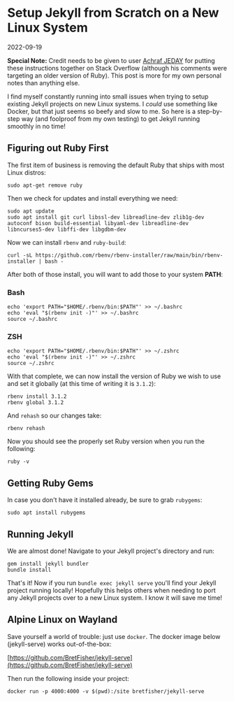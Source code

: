 # Setup Jekyll from Scratch on a New Linux System

2022-09-19

**Special Note:** Credit needs to be given to user [Achraf JEDAY](https://stackoverflow.com/users/4974784/achraf-jeday) for putting these instructions together on Stack Overflow (although his comments were targeting an older version of Ruby). This post is more for my own personal notes than anything else.

I find myself constantly running into small issues when trying to setup existing Jekyll projects on new Linux systems. I *could* use something like Docker, but that just seems so beefy and slow to me. So here is a step-by-step way (and foolproof from my own testing) to get Jekyll running smoothly in no time!

## Figuring out Ruby First

The first item of business is removing the default Ruby that ships with most Linux distros:


    sudo apt-get remove ruby


Then we check for updates and install everything we need:


    sudo apt update
    sudo apt install git curl libssl-dev libreadline-dev zlib1g-dev autoconf bison build-essential libyaml-dev libreadline-dev libncurses5-dev libffi-dev libgdbm-dev


Now we can install `rbenv` and `ruby-build`:


    curl -sL https://github.com/rbenv/rbenv-installer/raw/main/bin/rbenv-installer | bash -


After both of those install, you will want to add those to your system **PATH**:

### Bash


    echo 'export PATH="$HOME/.rbenv/bin:$PATH"' >> ~/.bashrc
    echo 'eval "$(rbenv init -)"' >> ~/.bashrc
    source ~/.bashrc


### ZSH


    echo 'export PATH="$HOME/.rbenv/bin:$PATH"' >> ~/.zshrc
    echo 'eval "$(rbenv init -)"' >> ~/.zshrc
    source ~/.zshrc


With that complete, we can now install the version of Ruby we wish to use and set it globally (at this time of writing it is `3.1.2`):


    rbenv install 3.1.2
    rbenv global 3.1.2


And `rehash` so our changes take:


    rbenv rehash


Now you should see the properly set Ruby version when you run the following:


    ruby -v


## Getting Ruby Gems

In case you don't have it installed already, be sure to grab `rubygems`:


    sudo apt install rubygems


## Running Jekyll

We are almost done! Navigate to your Jekyll project's directory and run:


    gem install jekyll bundler
    bundle install


That's it! Now if you run `bundle exec jekyll serve` you'll find your Jekyll project running locally! Hopefully this helps others when needing to port any Jekyll projects over to a new Linux system. I know it will save me time!

## Alpine Linux on Wayland

Save yourself a world of trouble: just use `docker`. The docker image below (jekyll-serve) works out-of-the-box:

[https://github.com/BretFisher/jekyll-serve](https://github.com/BretFisher/jekyll-serve)

Then run the following inside your project:


    docker run -p 4000:4000 -v $(pwd):/site bretfisher/jekyll-serve

